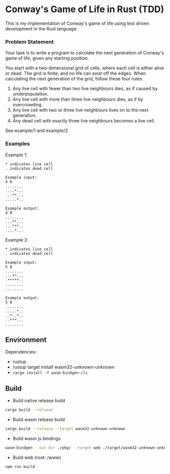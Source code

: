 # Conway's Game of Life in Rust (TDD)

This is my implementation of Conway's game of life using test driven development in the Rust language.


### Problem Statement 

Your task is to write a program to calculate the next generation of Conway's game of life, given any starting position.

You start with a two-dimensional grid of cells, where each cell is either alive or dead. 
The grid is finite, and no life can exist off the edges.
When calculating the next generation of the grid, follow these four rules:

1. Any live cell with fewer than two live neighbours dies, as if caused by underpopulation.
2. Any live cell with more than three live neighbours dies, as if by overcrowding.
3. Any live cell with two or three live neighbours lives on to the next generation.
4. Any dead cell with exactly three live neighbours becomes a live cell.

See example/1 and example/2


### Examples
Example 1:
```
* indicates live cell
. indicates dead cell

Example input:
4 8
........
....*...
...**...
.....*..

Example output:
4 8
........
...**...
...***..
....*...

```

Example 2:
```
* indicates live cell
. indicates dead cell

Example input:
5 8
........
...**...
.*****..
........
........

Example output:
5 8
........
.....*..
..*..*..
..***...
........

```


## Environment

Dependencies:
- rustup
- rustup target install wasm32-unknown-unknown
- `cargo install -f wasm-bindgen-cli`


## Build

- Build native release build
```sh
cargo build --release 
```
- Build wasm release build
```sh
cargo build --release --target wasm32-unknown-unknown
```
- Build wasm js bindings
```sh 
wasm-bindgen --out-dir ./pkg/ --target web ./target/wasm32-unknown-unknown/release/game_of_life.wasm
```

- Build web (root: /www)
```shell
npm run build
```
